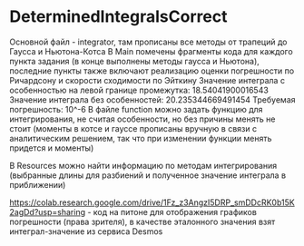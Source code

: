 # DeterminedIntegralsCorrect
Основной файл - integrator, там прописаны все методы от трапеций до Гаусса и Ньютона-Котса
В Main помечены фрагменты кода для каждого пункта задания (в конце выполнены методы гаусса и Ньютона), последние пункты также включают реализацию оценки погрешности по Ричардсону и скорости сходимости по Эйткину
Значение интеграла с особенностью на левой границе промежутка: 18.54041900016543
Значение интеграла без особенностей: 20.235344669491454
Требуемая погрешность: 10^-6
В файле function можно задать функцию для интегрирования, не считая особенности, но без причины менять не стоит (моменты в котсе и гауссе прописаны вручную в связи с аналитическим решением, так что при изменении функции менять придется и моменты)

В Resources можно найти информацию по методам интегрирования (выбранные длины для разбиений и полученное значение интеграла в приближении)

https://colab.research.google.com/drive/1Fz_z3AngzI5DRP_smDDcRK0b15K2agDd?usp=sharing - код на питоне для отображения графиков погрешности (права зрителя), в качестве эталонного значения взят интеграл-значение из сервиса Desmos
